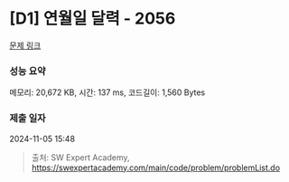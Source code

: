 # [D1] 연월일 달력 - 2056 

[문제 링크](https://swexpertacademy.com/main/code/problem/problemDetail.do?contestProbId=AV5QLkdKAz4DFAUq) 

### 성능 요약

메모리: 20,672 KB, 시간: 137 ms, 코드길이: 1,560 Bytes

### 제출 일자

2024-11-05 15:48



> 출처: SW Expert Academy, https://swexpertacademy.com/main/code/problem/problemList.do